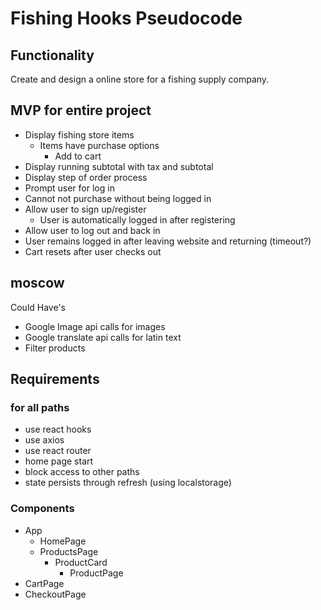 # Fishing Hooks Pseudocode

## Functionality
Create and design a online store for a fishing supply company.

## MVP for entire project
- Display fishing store items
  - Items have purchase options
    - Add to cart
- Display running subtotal with tax and subtotal
- Display step of order process
- Prompt user for log in
- Cannot not purchase without being logged in
- Allow user to sign up/register
  - User is automatically logged in after registering
- Allow user to log out and back in
- User remains logged in after leaving website and returning (timeout?)
- Cart resets after user checks out

## moscow
Could Have's
- Google Image api calls for images
- Google translate api calls for latin text
- Filter products

## Requirements
### for all paths
- use react hooks
- use axios
- use react router
- home page start
- block access to other paths
- state persists through refresh (using localstorage)

### Components
- App
  - HomePage
  - ProductsPage
    - ProductCard
      - ProductPage
- CartPage
- CheckoutPage



